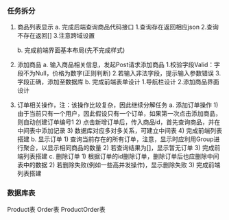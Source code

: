 ### 任务拆分
1. 商品列表显示
    a. 完成后端查询商品代码接口
        1.查询存在返回相应json
        2.查询不存在返回[]
        3.注意跨域设置

    b. 完成前端界面基本布局(先不完成样式)

2. 添加商品
    a. 输入商品相关信息，发起Post请求添加商品
        1.校验字段Valid：字段不为Null，价格为数字(正则判断)
        2.若输入非法字段，提示输入参数错误
        3.字段正确，添加至数据库
    b. 完成前端表单设计
        1.导航栏设计
        2.添加商品界面设计

3. 订单相关操作，注：该操作比较复杂，因此继续分解任务
    a. 添加订单操作
        1) 由于当前只有一个用户，因此假设只有一个订单，如果第一次点击添加商品，则自动创建订单编号1
        2) 点击新增订单后，传入商品id，首先查询商品，并在中间表中添加记录
        3) 数据库对应多对多关系，可建立中间表
        4) 完成前端列表搭建
    b. 显示订单
        1) 查询当前存在的所有订单，注意，显示时应利用Group进行聚合，以显示相同商品的数量
        2) 若查询结果为[]，显示暂无订单
        3) 完成前端列表搭建
    c. 删除订单
        1) 根据订单的id删除订单，删除订单后也应删除中间表中的数据
        2) 若删除失败(例如一些高并发操作)，显示删除失败
        3) 完成前端列表搭建

### 数据库表
Product表
Order表
ProductOrder表
